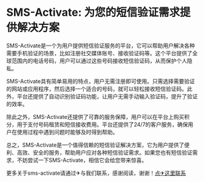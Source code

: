 # SMS-Activate: 为您的短信验证需求提供解决方案

SMS-Activate是一个为用户提供短信验证服务的平台，它可以帮助用户解决各种需要手机验证的场景，比如注册社交媒体账号、接收验证码等。这个平台提供了全球范围内的电话号码，用户可以通过这些号码接收短信验证码，从而保护个人隐私。

SMS-Activate具有简单易用的特点，用户无需注册即可使用。只需选择需要验证的网站或应用程序，然后选择一个适合的号码，就可以轻松接收短信验证码。此外，平台还提供了自动识别验证码功能，让用户无需手动输入验证码，提升了验证的效率。

除此之外，SMS-Activate还提供了可靠的服务保障，用户可以在平台上购买积分，用于支付号码租赁和短信接收费用。平台还提供了24/7的客户服务，确保用户在使用过程中遇到问题时能够及时得到帮助。

总之，SMS-Activate是一个值得信赖的短信验证解决方案，它为用户提供了便利、高效、安全的服务，帮助用户应对各种短信验证需求。如果您也有短信验证需求，不妨尝试一下SMS-Activate，相信它会给您带来惊喜。

更多关于sms-activate请通过✈与我们联系，感谢阅读，谢谢！[点✈这里联系](https://t.me/lm66bot)
